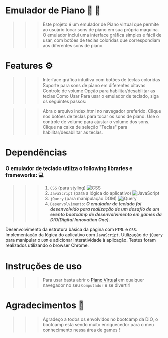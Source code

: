 # Emulador de Piano 🎹 🎼

>>> Este projeto é um emulador de Piano virtual que permite ao usuário tocar sons de piano em sua própria máquina. O emulador inclui uma interface gráfica simples e fácil de usar, com botões de teclas coloridas que correspondiam aos diferentes sons de piano. 

# Features ⚙️


>>> Interface gráfica intuitiva com botões de teclas coloridas 
Suporte para sons de piano em diferentes oitavas
Controle de volume
Opção para habilitar/desabilitar as teclas
Como Usar
Para usar o emulador de teclado, siga os seguintes passos:

>>> Abra o arquivo index.html no navegador preferido.
Clique nos botões de teclas para tocar os sons de piano.
Use o controle de volume para ajustar o volume dos sons.
Clique na caixa de seleção "Teclas" para habilitar/desabilitar as teclas.

# Dependências
### O emulador de teclado utiliza o following libraries e frameworks: 💻️

>>>1. ```CSS``` (para styling) ![CSS](https://img.shields.io/badge/css3-%572B6.svg?style=for-the-badge&logo=css3&logoColor=black)
>>>2. ```JavaScript``` (para a lógica do aplicativo) ![JavaScript](https://img.shields.io/badge/javascript-%23323330.svg?style=for-the-badge&logo=javascript&logoColor=%10F7DF1E)
>>>3. ```jQuery``` (para manipulação DOM)  ![jQuery](https://img.shields.io/badge/jquery-%230769AD.svg?style=for-the-badge&logo=jquery&logoColor=white)
>>>4. ```Desenvolvimento```:
>>> ___O emulador de teclado foi desenvolvido para realização de um desafio de um evento bootcamp de desenvolvimento em games da DIO(Digital Innovation One).___

Desenvolvimento da estrutura básica da página com ```HTML``` e ```CSS```.
Implementação da lógica do aplicativo com ```JavaScript```.
Utilização de ```jQuery``` para manipular o ```DOM``` e adicionar interatividade à aplicação.
Testes foram realizados utilizando o browser Chrome.

# Instruções de uso

>>> Para usar basta abrir o [Piano Virtual](https://pablo-oliveiradev.github.io/desafio-piano/) em qualquer navegador no seu ```Computador``` e se divertir!

# Agradecimentos 💯
>>> Agradeço a todos os envolvidos no bootcamp da DIO, o bootcamp esta sendo muito enriquecedor para o meu conhecimento nessa área de games !
